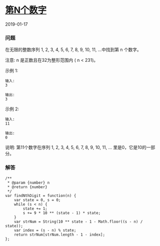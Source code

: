 # [第N个数字](https://leetcode-cn.com/problems/nth-digit)
2019-01-17
### 问题

在无限的整数序列 1, 2, 3, 4, 5, 6, 7, 8, 9, 10, 11, ...中找到第 n 个数字。

注意:
n 是正数且在32为整形范围内 ( n < 231)。

示例 1:

```
输入:
3

输出:
3
```
示例 2:

```
输入:
11

输出:
0
```

说明:
第11个数字在序列 1, 2, 3, 4, 5, 6, 7, 8, 9, 10, 11, ... 里是0，它是10的一部分。

### 解答

```
/**
 * @param {number} n
 * @return {number}
 */
var findNthDigit = function(n) {
    var state = 0, s = 0;
    while (s < n) {
        state += 1;
        s += 9 * 10 ** (state - 1) * state;
    }
    var strNum = String(10 ** state - 1 - Math.floor((s - n) / state));
    var index = (s - n) % state;
    return strNum[strNum.length - 1 - index];
};
```